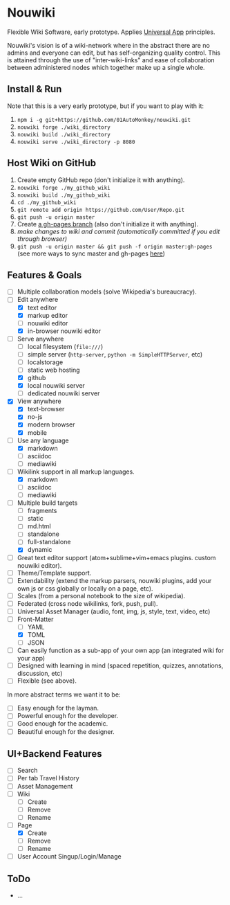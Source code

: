 # Nouwiki

Flexible Wiki Software, early prototype. Applies [Universal App](https://github.com/01AutoMonkey/Universal-App) principles.

Nouwiki's vision is of a wiki-network where in the abstract there are no admins and everyone can edit, but has self-organizing quality control. This is attained through the use of "inter-wiki-links" and ease of collaboration between administered nodes which together make up a single whole.

## Install & Run

Note that this is a very early prototype, but if you want to play with it:

1. `npm i -g git+https://github.com/01AutoMonkey/nouwiki.git`
2. `nouwiki forge ./wiki_directory`
3. `nouwiki build ./wiki_directory`
4. `nouwiki serve ./wiki_directory -p 8080`

## Host Wiki on GitHub

1. Create empty GitHub repo (don't initialize it with anything).
2. `nouwiki forge ./my_github_wiki`
3. `nouwiki build ./my_github_wiki`
4. `cd ./my_github_wiki`
5. `git remote add origin https://github.com/User/Repo.git`
6. `git push -u origin master`
7. Create [a gh-pages branch](https://pages.github.com) (also don't initialize it with anything).
8. *make changes to wiki and commit (automatically committed if you edit through browser)*
9. `git push -u origin master && git push -f origin master:gh-pages` (see more ways to sync master and gh-pages [here](http://oli.jp/2011/github-pages-workflow/))

## Features & Goals

- [ ] Multiple collaboration models (solve Wikipedia's bureaucracy).
- [ ] Edit anywhere
 	- [x] text editor
	- [x] markup editor
	- [ ] nouwiki editor
	- [x] in-browser nouwiki editor
- [ ] Serve anywhere
	- [ ] local filesystem (`file:///`)
	- [ ] simple server (`http-server`, `python -m SimpleHTTPServer`, etc)
	- [ ] localstorage
	- [ ] static web hosting
	- [x] github
	- [x] local nouwiki server
	- [ ] dedicated nouwiki server
- [x] View anywhere
	- [x] text-browser
	- [x] no-js
	- [x] modern browser
	- [x] mobile
- [ ] Use any language
	- [x] markdown
	- [ ] asciidoc
	- [ ] mediawiki
- [ ] Wikilink support in all markup languages.
	- [x] markdown
	- [ ] asciidoc
	- [ ] mediawiki
- [ ] Multiple build targets
	- [ ] fragments
	- [ ] static
	- [ ] md.html
	- [ ] standalone
	- [ ] full-standalone
	- [x] dynamic
- [ ] Great text editor support (atom+sublime+vim+emacs plugins. custom nouwiki editor).
- [ ] Theme/Template support.
- [ ] Extendability (extend the markup parsers, nouwiki plugins, add your own js or css globally or locally on a page, etc).
- [ ] Scales (from a personal notebook to the size of wikipedia).
- [ ] Federated (cross node wikilinks, fork, push, pull).
- [ ] Universal Asset Manager (audio, font, img, js, style, text, video, etc)
- [ ] Front-Matter
	- [ ] YAML
	- [x] TOML
	- [ ] JSON
- [ ] Can easily function as a sub-app of your own app (an integrated wiki for your app)
- [ ] Designed with learning in mind (spaced repetition, quizzes, annotations, discussion, etc)
- [ ] Flexible (see above).

In more abstract terms we want it to be:

- [ ] Easy enough for the layman.
- [ ] Powerful enough for the developer.
- [ ] Good enough for the academic.
- [ ] Beautiful enough for the designer.

## UI+Backend Features

- [ ] Search
- [ ] Per tab Travel History
- [ ] Asset Management
- [ ] Wiki
	- [ ] Create
	- [ ] Remove
	- [ ] Rename
- [ ] Page
	- [x] Create
	- [ ] Remove
	- [ ] Rename
- [ ] User Account Singup/Login/Manage

## ToDo

- ...
